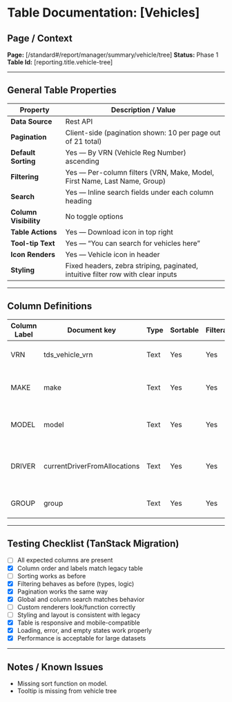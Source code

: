 # Table Documentation: [Vehicles]

## Page / Context
**Page:** [/standard#/report/manager/summary/vehicle/tree]
**Status:** Phase 1
**Table Id:** [reporting.title.vehicle-tree]

---

## General Table Properties

| Property             | Description / Value |
|----------------------|---------------------|
| **Data Source**      | Rest API |
| **Pagination**       | Client-side (pagination shown: 10 per page out of 21 total) |
| **Default Sorting**  | Yes — By VRN (Vehicle Reg Number) ascending |
| **Filtering**        | Yes — Per-column filters (VRN, Make, Model, First Name, Last Name, Group) |
| **Search**           | Yes — Inline search fields under each column heading |
| **Column Visibility**| No toggle options |
| **Table Actions**    | Yes — Download icon in top right |
| **Tool-tip Text**    | Yes — “You can search for vehicles here” |
| **Icon Renders**     | Yes — Vehicle icon in header |
| **Styling**          | Fixed headers, zebra striping, paginated, intuitive filter row with clear inputs |

---

## Column Definitions

| Column Label | Document key                 | Type     | Sortable | Filterable | Notes                                              |
|--------------|------------------------------|----------|----------|------------|----------------------------------------------------|
| VRN          | tds_vehicle_vrn              | Text     | Yes      | Yes        | Vehicle registration number                        |
| MAKE         | make                         | Text     | Yes      | Yes        | Manufacturer (e.g., Peugeot, Ford)                 |
| MODEL        | model                        | Text     | Yes      | Yes        | Vehicle model (e.g., Boxer, Proace)                |
| DRIVER       | currentDriverFromAllocations | Text     | Yes      | Yes        | Assigned driver (clickable, routes to driver page) |
| GROUP        | group                        | Text     | Yes      | Yes        | Assigned group or location                         |

---

## Testing Checklist (TanStack Migration)

- [ ] All expected columns are present
- [x] Column order and labels match legacy table
- [ ] Sorting works as before
- [x] Filtering behaves as before (types, logic)
- [x] Pagination works the same way
- [x] Global and column search matches behavior
- [ ] Custom renderers look/function correctly
- [ ] Styling and layout is consistent with legacy
- [x] Table is responsive and mobile-compatible
- [x] Loading, error, and empty states work properly
- [x] Performance is acceptable for large datasets

---

## Notes / Known Issues

- Missing sort function on model.
- Tooltip is missing from vehicle tree
